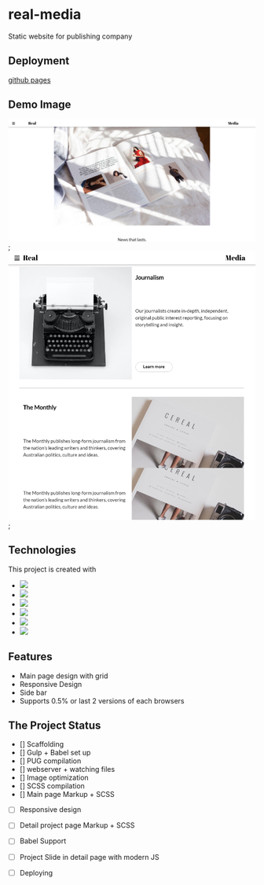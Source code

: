 # real-media
Static website for publishing company
## Deployment

[github pages](https://hyunchoitan.github.io/real-media/)

## Demo Image

![Demo Image](./realMedia(1).png);
![Demo Image](./realMedia(2).png);

## Technologies

This project is created with 
* <img src = "https://img.shields.io/badge/-HTML5-E34F26?style=flat&logo=html5&logoColor=white"> 
* <img src = "https://img.shields.io/badge/-CSS3-1572B6?style=flat&logo=css3&logoColor=white">
* <img src="https://img.shields.io/badge/-Sass-cc6699?style=flat&logo=sass&logoColor=ffffff">
* <img src="https://img.shields.io/badge/-Gulp-cf4647?style=flat&logo=gulp&logoColor=ffffff">
* <img src="https://img.shields.io/badge/-Babel-F9DC3E?style=flat&logo=babel&logoColor=ffffff">
* <img src="https://img.shields.io/badge/-PUG-A86454?style=flat/">
## Features


* Main page design with grid
* Responsive Design
* Side bar
* Supports 0.5% or last 2 versions of each browsers

## The Project Status


- [] Scaffolding
- [] Gulp + Babel set up
- [] PUG compilation
- [] webserver + watching files
- [] Image optimization
- [] SCSS compilation
- [] Main page Markup + SCSS
- [ ] Responsive design
- [ ] Detail project page Markup + SCSS
- [ ] Babel Support
- [ ] Project Slide in detail page with modern JS
- [ ] Deploying
 
